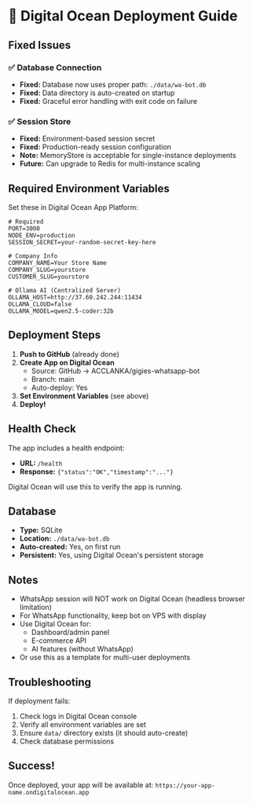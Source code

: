 # 🚀 Digital Ocean Deployment Guide

## Fixed Issues

### ✅ Database Connection
- **Fixed:** Database now uses proper path: `./data/wa-bot.db`
- **Fixed:** Data directory is auto-created on startup
- **Fixed:** Graceful error handling with exit code on failure

### ✅ Session Store
- **Fixed:** Environment-based session secret
- **Fixed:** Production-ready session configuration
- **Note:** MemoryStore is acceptable for single-instance deployments
- **Future:** Can upgrade to Redis for multi-instance scaling

## Required Environment Variables

Set these in Digital Ocean App Platform:

```env
# Required
PORT=3000
NODE_ENV=production
SESSION_SECRET=your-random-secret-key-here

# Company Info
COMPANY_NAME=Your Store Name
COMPANY_SLUG=yourstore
CUSTOMER_SLUG=yourstore

# Ollama AI (Centralized Server)
OLLAMA_HOST=http://37.60.242.244:11434
OLLAMA_CLOUD=false
OLLAMA_MODEL=qwen2.5-coder:32b
```

## Deployment Steps

1. **Push to GitHub** (already done)
2. **Create App on Digital Ocean**
   - Source: GitHub → ACCLANKA/gigies-whatsapp-bot
   - Branch: main
   - Auto-deploy: Yes
3. **Set Environment Variables** (see above)
4. **Deploy!**

## Health Check

The app includes a health endpoint:
- **URL:** `/health`
- **Response:** `{"status":"OK","timestamp":"..."}`

Digital Ocean will use this to verify the app is running.

## Database

- **Type:** SQLite
- **Location:** `./data/wa-bot.db`
- **Auto-created:** Yes, on first run
- **Persistent:** Yes, using Digital Ocean's persistent storage

## Notes

- WhatsApp session will NOT work on Digital Ocean (headless browser limitation)
- For WhatsApp functionality, keep bot on VPS with display
- Use Digital Ocean for:
  - Dashboard/admin panel
  - E-commerce API
  - AI features (without WhatsApp)
- Or use this as a template for multi-user deployments

## Troubleshooting

If deployment fails:
1. Check logs in Digital Ocean console
2. Verify all environment variables are set
3. Ensure `data/` directory exists (it should auto-create)
4. Check database permissions

## Success!

Once deployed, your app will be available at:
`https://your-app-name.ondigitalocean.app`
